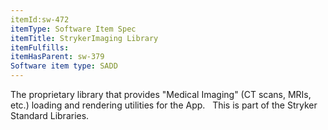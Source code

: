 ```yaml
---
itemId:sw-472
itemType: Software Item Spec
itemTitle: StrykerImaging Library
itemFulfills: 
itemHasParent: sw-379
Software item type: SADD
---
```

The proprietary library that provides "Medical Imaging" (CT scans, MRIs, etc.) loading and rendering utilities for the App.
 
This is part of the Stryker Standard Libraries.